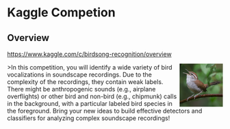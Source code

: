 # Kaggle Competion

## Overview
https://www.kaggle.com/c/birdsong-recognition/overview

<img src="https://github.com/root4kaido/Cornell-Birdcall-Identification/blob/master/Material/bird.png" width=20%, align=right>
>In this competition, you will identify a wide variety of bird vocalizations in soundscape recordings. Due to the complexity of the recordings, they contain weak labels. There might be anthropogenic sounds (e.g., airplane overflights) or other bird and non-bird (e.g., chipmunk) calls in the background, with a particular labeled bird species in the foreground. Bring your new ideas to build effective detectors and classifiers for analyzing complex soundscape recordings!

